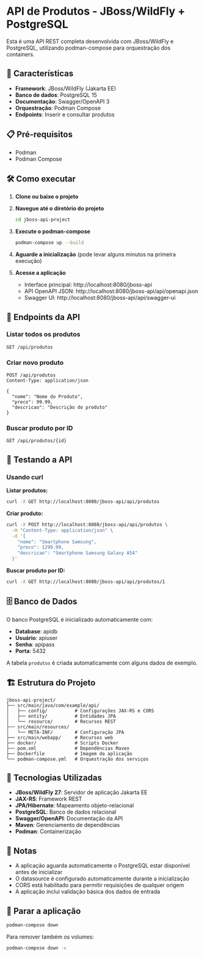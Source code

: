 # API de Produtos - JBoss/WildFly + PostgreSQL

Esta é uma API REST completa desenvolvida com JBoss/WildFly e PostgreSQL, utilizando podman-compose para orquestração dos containers.

## 🚀 Características

- **Framework**: JBoss/WildFly (Jakarta EE)
- **Banco de dados**: PostgreSQL 15
- **Documentação**: Swagger/OpenAPI 3
- **Orquestração**: Podman Compose
- **Endpoints**: Inserir e consultar produtos

## 📋 Pré-requisitos

- Podman
- Podman Compose

## 🛠️ Como executar

1. **Clone ou baixe o projeto**
2. **Navegue até o diretório do projeto**
   ```bash
   cd jboss-api-project
   ```

3. **Execute o podman-compose**
   ```bash
   podman-compose up --build
   ```

4. **Aguarde a inicialização** (pode levar alguns minutos na primeira execução)

5. **Acesse a aplicação**
   - Interface principal: http://localhost:8080/jboss-api
   - API OpenAPI JSON: http://localhost:8080/jboss-api/api/openapi.json
   - Swagger UI: http://localhost:8080/jboss-api/api/swagger-ui

## 📡 Endpoints da API

### Listar todos os produtos
```http
GET /api/produtos
```

### Criar novo produto
```http
POST /api/produtos
Content-Type: application/json

{
  "nome": "Nome do Produto",
  "preco": 99.99,
  "descricao": "Descrição do produto"
}
```

### Buscar produto por ID
```http
GET /api/produtos/{id}
```

## 🧪 Testando a API

### Usando curl

**Listar produtos:**
```bash
curl -X GET http://localhost:8080/jboss-api/api/produtos
```

**Criar produto:**
```bash
curl -X POST http://localhost:8080/jboss-api/api/produtos \
  -H "Content-Type: application/json" \
  -d '{
    "nome": "Smartphone Samsung",
    "preco": 1299.99,
    "descricao": "Smartphone Samsung Galaxy A54"
  }'
```

**Buscar produto por ID:**
```bash
curl -X GET http://localhost:8080/jboss-api/api/produtos/1
```

## 🗄️ Banco de Dados

O banco PostgreSQL é inicializado automaticamente com:
- **Database**: apidb
- **Usuário**: apiuser
- **Senha**: apipass
- **Porta**: 5432

A tabela `produtos` é criada automaticamente com alguns dados de exemplo.

## 🏗️ Estrutura do Projeto

```
jboss-api-project/
├── src/main/java/com/example/api/
│   ├── config/          # Configurações JAX-RS e CORS
│   ├── entity/          # Entidades JPA
│   └── resource/        # Recursos REST
├── src/main/resources/
│   └── META-INF/        # Configuração JPA
├── src/main/webapp/     # Recursos web
├── docker/              # Scripts Docker
├── pom.xml              # Dependências Maven
├── Dockerfile           # Imagem da aplicação
└── podman-compose.yml   # Orquestração dos serviços
```

## 🔧 Tecnologias Utilizadas

- **JBoss/WildFly 27**: Servidor de aplicação Jakarta EE
- **JAX-RS**: Framework REST
- **JPA/Hibernate**: Mapeamento objeto-relacional
- **PostgreSQL**: Banco de dados relacional
- **Swagger/OpenAPI**: Documentação da API
- **Maven**: Gerenciamento de dependências
- **Podman**: Containerização

## 📝 Notas

- A aplicação aguarda automaticamente o PostgreSQL estar disponível antes de inicializar
- O datasource é configurado automaticamente durante a inicialização
- CORS está habilitado para permitir requisições de qualquer origem
- A aplicação inclui validação básica dos dados de entrada

## 🛑 Parar a aplicação

```bash
podman-compose down
```

Para remover também os volumes:
```bash
podman-compose down -v
```

